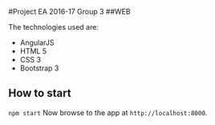 #Project EA 2016-17 Group 3
##WEB

The technologies used are:
 * AngularJS
 * HTML 5
 * CSS 3
 * Bootstrap 3
 
## How to start

```npm start```
Now browse to the app at `http://localhost:8000`.
